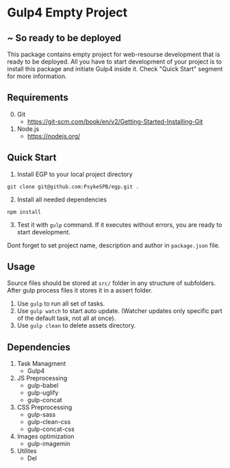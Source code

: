 # Gulp4 Empty Project
## ~ So ready to be deployed
This package contains empty project for web-resourse development that is ready to be deployed.
All you have to start development of your project is to install this package and initiate Gulp4 inside it.
Check "Quick Start" segment for more information.

## Requirements

0. Git
   - https://git-scm.com/book/en/v2/Getting-Started-Installing-Git
1. Node.js
   - https://nodejs.org/

## Quick Start

1. Install EGP to your local project directory

```
git clone git@github.com:PsykeSPB/egp.git .
```

2. Install all needed dependencies

```
npm install
```

3. Test it with `gulp` command. If it executes without errors, you are ready to start development.

Dont forget to set project name, description and author in `package.json` file.

## Usage

Source files should be stored at `src/` folder in any structure of subfolders.
After gulp process files it stores it in a assert folder.

1. Use `gulp` to run all set of tasks.
2. Use `gulp watch` to start auto update. (Watcher updates only specific part of the default task, not all at once).
3. Use `gulp clean` to delete assets directory.

## Dependencies

1. Task Managment
   - Gulp4
2. JS Preprocessing
   - gulp-babel
   - gulp-uglify
   - gulp-concat
3. CSS Preprocessing
   - gulp-sass
   - gulp-clean-css
   - gulp-concat-css
4. Images optimization
   - gulp-imagemin
5. Utilites
   - Del
